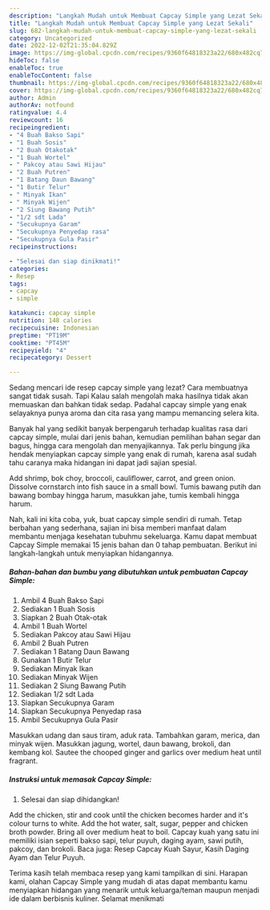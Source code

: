 ```yaml
---
description: "Langkah Mudah untuk Membuat Capcay Simple yang Lezat Sekali"
title: "Langkah Mudah untuk Membuat Capcay Simple yang Lezat Sekali"
slug: 682-langkah-mudah-untuk-membuat-capcay-simple-yang-lezat-sekali
category: Uncategorized
date: 2022-12-02T21:35:04.829Z
image: https://img-global.cpcdn.com/recipes/9360f64818323a22/680x482cq70/capcay-simple-foto-resep-utama.jpg
hideToc: false
enableToc: true
enableTocContent: false
thumbnail: https://img-global.cpcdn.com/recipes/9360f64818323a22/680x482cq70/capcay-simple-foto-resep-utama.jpg
cover: https://img-global.cpcdn.com/recipes/9360f64818323a22/680x482cq70/capcay-simple-foto-resep-utama.jpg
author: Admin
authorAv: notfound
ratingvalue: 4.4
reviewcount: 16
recipeingredient:
- "4 Buah Bakso Sapi"
- "1 Buah Sosis"
- "2 Buah Otakotak"
- "1 Buah Wortel"
- " Pakcoy atau Sawi Hijau"
- "2 Buah Putren"
- "1 Batang Daun Bawang"
- "1 Butir Telur"
- " Minyak Ikan"
- " Minyak Wijen"
- "2 Siung Bawang Putih"
- "1/2 sdt Lada"
- "Secukupnya Garam"
- "Secukupnya Penyedap rasa"
- "Secukupnya Gula Pasir"
recipeinstructions:

- "Selesai dan siap dinikmati!"
categories:
- Resep
tags:
- capcay
- simple

katakunci: capcay simple 
nutrition: 148 calories
recipecuisine: Indonesian
preptime: "PT19M"
cooktime: "PT45M"
recipeyield: "4"
recipecategory: Dessert

---
```



Sedang mencari ide resep capcay simple yang lezat? Cara membuatnya sangat tidak susah. Tapi Kalau salah mengolah maka hasilnya tidak akan memuaskan dan bahkan tidak sedap. Padahal capcay simple yang enak selayaknya punya aroma dan cita rasa yang mampu memancing selera kita.


Banyak hal yang sedikit banyak berpengaruh terhadap kualitas rasa dari capcay simple, mulai dari jenis bahan, kemudian pemilihan bahan segar dan bagus, hingga cara mengolah dan menyajikannya. Tak perlu bingung jika hendak menyiapkan capcay simple yang enak di rumah, karena asal sudah tahu caranya maka hidangan ini dapat jadi sajian spesial.

Add shrimp, bok choy, broccoli, cauliflower, carrot, and green onion. Dissolve cornstarch into fish sauce in a small bowl. Tumis bawang putih dan bawang bombay hingga harum, masukkan jahe, tumis kembali hingga harum.


Nah, kali ini kita coba, yuk, buat capcay simple sendiri di rumah. Tetap berbahan yang sederhana, sajian ini bisa memberi manfaat dalam membantu menjaga kesehatan tubuhmu sekeluarga. Kamu dapat membuat Capcay Simple memakai 15 jenis bahan dan 0 tahap pembuatan. Berikut ini langkah-langkah untuk menyiapkan hidangannya.

<!--inarticleads1-->

##### Bahan-bahan dan bumbu yang dibutuhkan untuk pembuatan Capcay Simple:

1. Ambil 4 Buah Bakso Sapi
1. Sediakan 1 Buah Sosis
1. Siapkan 2 Buah Otak-otak
1. Ambil 1 Buah Wortel
1. Sediakan  Pakcoy atau Sawi Hijau
1. Ambil 2 Buah Putren
1. Sediakan 1 Batang Daun Bawang
1. Gunakan 1 Butir Telur
1. Sediakan  Minyak Ikan
1. Sediakan  Minyak Wijen
1. Sediakan 2 Siung Bawang Putih
1. Sediakan 1/2 sdt Lada
1. Siapkan Secukupnya Garam
1. Siapkan Secukupnya Penyedap rasa
1. Ambil Secukupnya Gula Pasir


Masukkan udang dan saus tiram, aduk rata. Tambahkan garam, merica, dan minyak wijen. Masukkan jagung, wortel, daun bawang, brokoli, dan kembang kol. Sautee the chooped ginger and garlics over medium heat until fragrant. 

<!--inarticleads2-->

##### Instruksi untuk memasak Capcay Simple:


1. Selesai dan siap dihidangkan!

Add the chicken, stir and cook until the chicken becomes harder and it&#39;s colour turns to white. Add the hot water, salt, sugar, pepper and chicken broth powder. Bring all over medium heat to boil. Capcay kuah yang satu ini memiliki isian seperti bakso sapi, telur puyuh, daging ayam, sawi putih, pakcoy, dan brokoli. Baca juga: Resep Capcay Kuah Sayur, Kasih Daging Ayam dan Telur Puyuh. 

Terima kasih telah membaca resep yang kami tampilkan di sini. Harapan kami, olahan Capcay Simple yang mudah di atas dapat membantu kamu menyiapkan hidangan yang menarik untuk keluarga/teman maupun menjadi ide dalam berbisnis kuliner. Selamat menikmati
